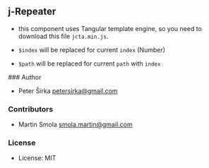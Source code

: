 ## j-Repeater

- this component uses Tangular template engine, so you need to download this file `jcta.min.js`.

- `$index` will be replaced for current `index` (Number)
- `$path` will be replaced for current `path` with `index`

### Author

- Peter Širka <petersirka@gmail.com>

### Contributors

- Martin Smola <smola.martin@gmail.com>

### License

- License: MIT